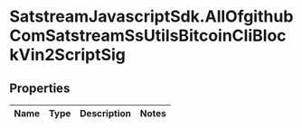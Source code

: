 # SatstreamJavascriptSdk.AllOfgithubComSatstreamSsUtilsBitcoinCliBlockVin2ScriptSig

## Properties
Name | Type | Description | Notes
------------ | ------------- | ------------- | -------------
